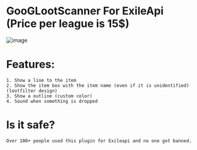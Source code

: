 # GooGLootScanner For ExileApi (Price per league is 15$)
![image](https://github.com/SharkCheating/GoGLootScanner/assets/167468191/e12dc169-48df-4b3e-bb35-886d1016a1c4)

# Features:

```
1. Show a line to the item
2. Show the item box with the item name (even if it is unidentified) (lootfilter design)
3. Show a outline (custom color)
4. Sound when something is dropped
```

# Is it safe?

```
Over 100+ people used this plugin for Exileapi and no one got banned.
```
